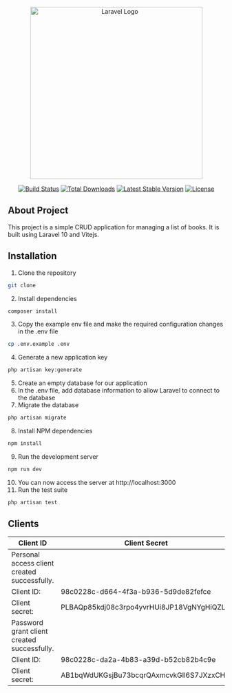 <p align="center"><a href="https://laravel.com" target="_blank"><img src="https://raw.githubusercontent.com/laravel/art/master/logo-lockup/5%20SVG/2%20CMYK/1%20Full%20Color/laravel-logolockup-cmyk-red.svg" width="400" alt="Laravel Logo"></a></p>

<p align="center">
<a href="https://github.com/laravel/framework/actions"><img src="https://github.com/laravel/framework/workflows/tests/badge.svg" alt="Build Status"></a>
<a href="https://packagist.org/packages/laravel/framework"><img src="https://img.shields.io/packagist/dt/laravel/framework" alt="Total Downloads"></a>
<a href="https://packagist.org/packages/laravel/framework"><img src="https://img.shields.io/packagist/v/laravel/framework" alt="Latest Stable Version"></a>
<a href="https://packagist.org/packages/laravel/framework"><img src="https://img.shields.io/packagist/l/laravel/framework" alt="License"></a>
</p>

## About Project

This project is a simple CRUD application for managing a list of books. It is built using Laravel 10 and Vitejs.

## Installation

1. Clone the repository

```bash
git clone
```

2. Install dependencies

```bash
composer install
```

3. Copy the example env file and make the required configuration changes in the .env file

```bash
cp .env.example .env
```

4. Generate a new application key

```bash
php artisan key:generate
```

5. Create an empty database for our application
6. In the .env file, add database information to allow Laravel to connect to the database
7. Migrate the database

```bash
php artisan migrate
```

8. Install NPM dependencies

```bash
npm install
```

9. Run the development server

```bash
npm run dev
```

10. You can now access the server at http://localhost:3000
11. Run the test suite

```bash
php artisan test
```

## Clients
| Client ID                                    | Client Secret                            |
|----------------------------------------------|------------------------------------------|
| Personal access client created successfully. |
| Client ID:                                   | 98c0228c-d664-4f3a-b936-5d9de82fefce     |
| Client secret:                               | PLBAQp85kdj08c3rpo4yvrHUi8JP18VgNYgHiQZL |
| Password grant client created successfully.  |
| Client ID:                                   | 98c0228c-da2a-4b83-a39d-b52cb82b4c9e     |
| Client secret:                               | AB1bqWdUKGsjBu73bcqrQAxmcvkGll6S7JXzxCHm |
